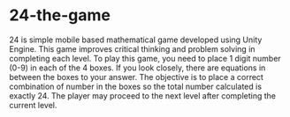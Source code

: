 # 24-the-game

24 is simple mobile based mathematical game developed using Unity Engine. This game improves critical thinking and problem solving in completing each level. To play this game, you need to place 1 digit number (0-9) in each of the 4 boxes. If you look closely, there are equations in between the boxes to your answer. The objective is to place a correct combination of number in the boxes so the total number calculated is exactly 24. The player may proceed to the next level after completing the current level.
